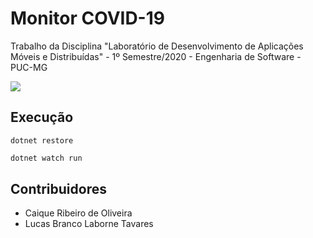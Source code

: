 # Monitor COVID-19

Trabalho da Disciplina "Laboratório de Desenvolvimento de Aplicações Móveis e Distribuídas" - 1º Semestre/2020 - Engenharia de Software - PUC-MG



![](https://i.ibb.co/YcQcTcz/download.png)

## Execução

```dotnet
dotnet restore
```

```sh
dotnet watch run
```

## Contribuidores

- Caique Ribeiro de Oliveira
- Lucas Branco Laborne Tavares

<!-- Markdown link & img dfn's -->

[npm-image]: https://img.shields.io/npm/v/datadog-metrics.svg?style=flat-square
[npm-url]: https://npmjs.org/package/datadog-metrics
[npm-downloads]: https://img.shields.io/npm/dm/datadog-metrics.svg?style=flat-square
[travis-image]: https://img.shields.io/travis/dbader/node-datadog-metrics/master.svg?style=flat-square
[travis-url]: https://travis-ci.org/dbader/node-datadog-metrics
[wiki]: https://github.com/yourname/yourproject/wiki

